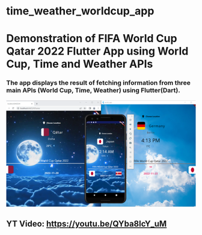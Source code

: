 # time_weather_worldcup_app
# Demonstration of FIFA World Cup Qatar 2022 Flutter App using World Cup, Time and Weather APIs
### The app displays the result of fetching information from three main APIs (World Cup, Time, Weather) using Flutter(Dart).

![plot](./imgs/World%20Cup%20App.PNG)

## YT Video: https://youtu.be/QYba8lcY_uM
